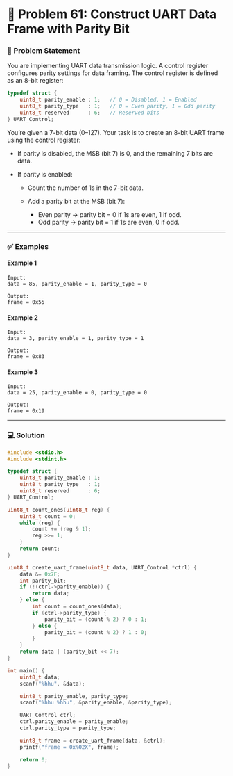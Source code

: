 # 🧩 Problem 61: Construct UART Data Frame with Parity Bit

### 📝 Problem Statement

You are implementing UART data transmission logic. A control register configures parity settings for data framing. The control register is defined as an 8-bit register:

```c
typedef struct {
    uint8_t parity_enable : 1;   // 0 = Disabled, 1 = Enabled
    uint8_t parity_type   : 1;   // 0 = Even parity, 1 = Odd parity
    uint8_t reserved      : 6;   // Reserved bits
} UART_Control;
```

You’re given a 7-bit data (0–127). Your task is to create an 8-bit UART frame using the control register:

* If parity is disabled, the MSB (bit 7) is 0, and the remaining 7 bits are data.
* If parity is enabled:

  * Count the number of 1s in the 7-bit data.
  * Add a parity bit at the MSB (bit 7):

    * Even parity → parity bit = 0 if 1s are even, 1 if odd.
    * Odd parity → parity bit = 1 if 1s are even, 0 if odd.

---

### ✅ Examples

#### Example 1

```
Input:
data = 85, parity_enable = 1, parity_type = 0

Output:
frame = 0x55
```

#### Example 2

```
Input:
data = 3, parity_enable = 1, parity_type = 1

Output:
frame = 0x83
```

#### Example 3

```
Input:
data = 25, parity_enable = 0, parity_type = 0

Output:
frame = 0x19
```

---

### 💻 Solution

```c
#include <stdio.h>
#include <stdint.h>

typedef struct {
    uint8_t parity_enable : 1;
    uint8_t parity_type   : 1;
    uint8_t reserved      : 6;
} UART_Control;

uint8_t count_ones(uint8_t reg) {
    uint8_t count = 0;
    while (reg) {
        count += (reg & 1);
        reg >>= 1;
    }
    return count;
}

uint8_t create_uart_frame(uint8_t data, UART_Control *ctrl) {
    data &= 0x7F;
    int parity_bit;
    if (!(ctrl->parity_enable)) {
        return data;
    } else {
        int count = count_ones(data);
        if (ctrl->parity_type) {
            parity_bit = (count % 2) ? 0 : 1;
        } else {
            parity_bit = (count % 2) ? 1 : 0;
        }
    }
    return data | (parity_bit << 7);
}

int main() {
    uint8_t data;
    scanf("%hhu", &data);

    uint8_t parity_enable, parity_type;
    scanf("%hhu %hhu", &parity_enable, &parity_type);

    UART_Control ctrl;
    ctrl.parity_enable = parity_enable;
    ctrl.parity_type = parity_type;

    uint8_t frame = create_uart_frame(data, &ctrl);
    printf("frame = 0x%02X", frame);

    return 0;
}
```